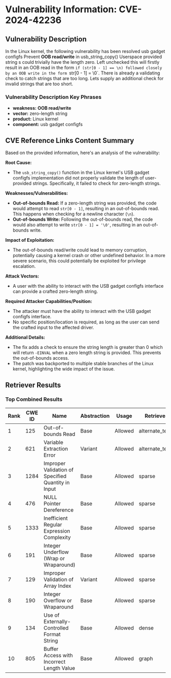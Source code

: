 # Vulnerability Information: CVE-2024-42236

## Vulnerability Description
In the Linux kernel, the following vulnerability has been resolved usb gadget configfs Prevent **OOB read/write** in usb_string_copy() Userspace provided string s could trivially have the length zero. Left unchecked this will firstly result in an OOB read in the form `if (str[0 - 1] == \n) followed closely by an OOB write in the form `str[0 - 1] = \0`. There is already a validating check to catch strings that are too long. Lets supply an additional check for invalid strings that are too short.

### Vulnerability Description Key Phrases
- **weakness:** **OOB read/write**
- **vector:** zero-length string
- **product:** Linux kernel
- **component:** usb gadget configfs

## CVE Reference Links Content Summary
Based on the provided information, here's an analysis of the vulnerability:

**Root Cause:**

- The `usb_string_copy()` function in the Linux kernel's USB gadget configfs implementation did not properly validate the length of user-provided strings. Specifically, it failed to check for zero-length strings.

**Weaknesses/Vulnerabilities:**

- **Out-of-bounds Read:** If a zero-length string was provided, the code would attempt to read `str[0 - 1]`, resulting in an out-of-bounds read. This happens when checking for a newline character (`\n`).
- **Out-of-bounds Write:** Following the out-of-bounds read, the code would also attempt to write `str[0 - 1] = '\0'`, resulting in an out-of-bounds write.

**Impact of Exploitation:**

- The out-of-bounds read/write could lead to memory corruption, potentially causing a kernel crash or other undefined behavior. In a more severe scenario, this could potentially be exploited for privilege escalation.

**Attack Vectors:**

- A user with the ability to interact with the USB gadget configfs interface can provide a crafted zero-length string.

**Required Attacker Capabilities/Position:**

- The attacker must have the ability to interact with the USB gadget configfs interface.
- No specific position/location is required, as long as the user can send the crafted input to the affected driver.

**Additional Details:**
- The fix adds a check to ensure the string length is greater than 0 which will return `-EINVAL` when a zero length string is provided. This prevents the out-of-bounds access.
- The patch was backported to multiple stable branches of the Linux kernel, highlighting the wide impact of the issue.

## Retriever Results

### Top Combined Results

| Rank | CWE ID | Name | Abstraction | Usage  | Retrievers | Individual Scores |
|------|--------|------|-------------|-------|------------|-------------------|
| 1 | 125 | Out-of-bounds Read | Base | Allowed | alternate_terms | 1.000 |
| 2 | 621 | Variable Extraction Error | Variant | Allowed | alternate_terms | 0.700 |
| 3 | 1284 | Improper Validation of Specified Quantity in Input | Base | Allowed | sparse | 0.401 |
| 4 | 476 | NULL Pointer Dereference | Base | Allowed | sparse | 0.381 |
| 5 | 1333 | Inefficient Regular Expression Complexity | Base | Allowed | sparse | 0.380 |
| 6 | 191 | Integer Underflow (Wrap or Wraparound) | Base | Allowed | sparse | 0.375 |
| 7 | 129 | Improper Validation of Array Index | Variant | Allowed | sparse | 0.371 |
| 8 | 190 | Integer Overflow or Wraparound | Base | Allowed | sparse | 0.370 |
| 9 | 134 | Use of Externally-Controlled Format String | Base | Allowed | dense | 0.542 |
| 10 | 805 | Buffer Access with Incorrect Length Value | Base | Allowed | graph | 0.003 |

